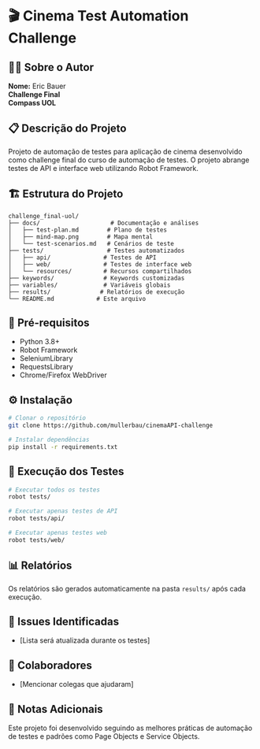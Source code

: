 # 🎬 Cinema Test Automation Challenge

## 👨‍💻 Sobre o Autor
**Nome:** Eric Bauer  
**Challenge Final**  
**Compass UOL**  

## 📋 Descrição do Projeto
Projeto de automação de testes para aplicação de cinema desenvolvido como challenge final do curso de automação de testes. O projeto abrange testes de API e interface web utilizando Robot Framework.

## 🏗️ Estrutura do Projeto
```
challenge_final-uol/
├── docs/                    # Documentação e análises
│   ├── test-plan.md        # Plano de testes
│   ├── mind-map.png        # Mapa mental
│   └── test-scenarios.md   # Cenários de teste
├── tests/                  # Testes automatizados
│   ├── api/               # Testes de API
│   ├── web/               # Testes de interface web
│   └── resources/         # Recursos compartilhados
├── keywords/              # Keywords customizadas
├── variables/             # Variáveis globais
├── results/              # Relatórios de execução
└── README.md            # Este arquivo
```

## 🚀 Pré-requisitos
- Python 3.8+
- Robot Framework
- SeleniumLibrary
- RequestsLibrary
- Chrome/Firefox WebDriver

## ⚙️ Instalação
```bash
# Clonar o repositório
git clone https://github.com/mullerbau/cinemaAPI-challenge

# Instalar dependências
pip install -r requirements.txt
```

## 🎯 Execução dos Testes
```bash
# Executar todos os testes
robot tests/

# Executar apenas testes de API
robot tests/api/

# Executar apenas testes web
robot tests/web/
```

## 📊 Relatórios
Os relatórios são gerados automaticamente na pasta `results/` após cada execução.

## 🐛 Issues Identificadas
- [Lista será atualizada durante os testes]

## 🤝 Colaboradores
- [Mencionar colegas que ajudaram]

## 📝 Notas Adicionais
Este projeto foi desenvolvido seguindo as melhores práticas de automação de testes e padrões como Page Objects e Service Objects.